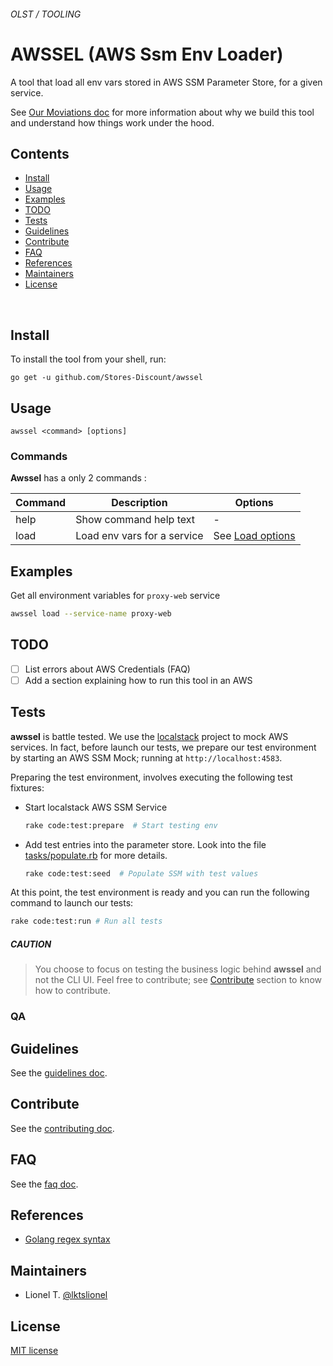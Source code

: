 ###### OLST / TOOLING
# AWSSEL (AWS Ssm Env Loader)


A tool that load all env vars stored in AWS SSM Parameter Store, for a given service.

See [Our Moviations doc](docs/awssel/motivations.md) for more information about why we build this tool and understand how things work under the hood.



## Contents

* [Install]
* [Usage]
* [Examples]
* [TODO]
* [Tests]
* [Guidelines]
* [Contribute]
* [FAQ]
* [References]
* [Maintainers]
* [License]

<br>

## Install

To install the tool from your shell, run:

```
go get -u github.com/Stores-Discount/awssel
```

## Usage

```
awssel <command> [options]
```

### Commands

**Awssel** has a only 2 commands : 



Command | Description | Options
---------|----------|---------
 help | Show command help text | -
 load | Load env vars for a service | See [Load options](docs/awssel/cmd/load.md)


## Examples

Get all environment variables for `proxy-web` service

```bash
awssel load --service-name proxy-web
```

## TODO

* [ ] List errors about AWS Credentials (FAQ)
* [ ] Add a section explaining how to run this tool in an AWS

## Tests

**awssel** is battle tested. We use the [localstack](https://github.com/localstack/localstack) project to mock AWS services.
In fact, before launch our tests, we prepare our test environment by starting an AWS SSM Mock; running at `http://localhost:4583`.

Preparing the test environment, involves executing the following test fixtures: 

- Start localstack AWS SSM Service
  ```bash
  rake code:test:prepare  # Start testing env
  ```
- Add test entries into the parameter store. Look into the file [tasks/populate.rb](tasks/populate.rb) for more details.
  ```bash
  rake code:test:seed  # Populate SSM with test values
  ```

At this point, the test environment is ready and you can run the following command to launch our tests:

```bash
rake code:test:run # Run all tests
```

##### CAUTION
> You choose to focus on testing the business logic behind **awssel** and not the CLI UI.
> Feel free to contribute; see [Contribute](#contribute) section to know how to contribute.


### QA


## Guidelines

See the [guidelines doc].

## Contribute

See the [contributing doc].

## FAQ

See the [faq doc].

## References

* [Golang regex syntax](https://github.com/google/re2/wiki/Syntax)

## Maintainers

* Lionel T. [@lktslionel](https://twitter.com/lktslionel)

## License
 
[MIT license]


[Changelog]: docs/CHANGELOG.md
[contributing doc]: docs/CONTRIBUTE.md
[guidelines doc]: docs/GUIDELINES.md
[faq doc]: docs/FAQ.md
[MIT license]: LICENSE
[Install]: #Install
[Usage]: #Usage
[Examples]: #Examples
[TODO]: #TODO
[Tests]: #Tests
[Guidelines]: #Guidelines
[Contribute]: #Contribute
[FAQ]: #FAQ
[References]: #References
[Maintainers]: #Maintainers
[License]: #License